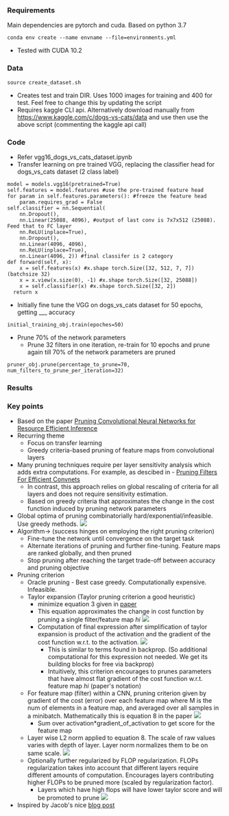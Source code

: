 ### Requirements
Main dependencies are pytorch and cuda. Based on python 3.7

```conda env create --name envname --file=environments.yml```
* Tested with CUDA 10.2

### Data

```source create_dataset.sh```

* Creates test and train DIR. Uses 1000 images for training and 400 for test. Feel free to change this by updating the script
* Requires kaggle CLI api. Alternatively download manually from https://www.kaggle.com/c/dogs-vs-cats/data and use then use the above script (commenting the kaggle api call)

### Code
* Refer vgg16_dogs_vs_cats_dataset.ipynb
* Transfer learning on pre trained VGG, replacing the classifier head for dogs_vs_cats dataset (2 class label)
```
model = models.vgg16(pretrained=True)
self.features = model.features #use the pre-trained feature head
for param in self.features.parameters(): #freeze the feature head
    param.requires_grad = False
self.classifier = nn.Sequential(
    nn.Dropout(),
    nn.Linear(25088, 4096), #output of last conv is 7x7x512 (25088). Feed that to FC layer
    nn.ReLU(inplace=True),
    nn.Dropout(),
    nn.Linear(4096, 4096),
    nn.ReLU(inplace=True),
    nn.Linear(4096, 2)) #final classifer is 2 category
def forward(self, x):
    x = self.features(x) #x.shape torch.Size([32, 512, 7, 7]) (batchsize 32)
    x = x.view(x.size(0), -1) #x.shape torch.Size([32, 25088])
    x = self.classifier(x) #x.shape torch.Size([32, 2])
  return x
```
* Initially fine tune the VGG on dogs_vs_cats dataset for 50 epochs, getting ___ accuracy
```
initial_training_obj.train(epoches=50)
```
* Prune 70% of the network parameters
  * Prune 32 filters in one iteration, re-train for 10 epochs and prune again till 70% of the network parameters are pruned
```
pruner_obj.prune(percentage_to_prune=70, num_filters_to_prune_per_iteration=32)
```


### Results

### Key points

*  Based on the paper [Pruning Convolutional Neural Networks for Resource Efficient Inference
](https://arxiv.org/abs/1611.06440)
* Recurring theme
  * Focus on transfer learning
  * Greedy criteria-based pruning of feature maps from convolutional layers
* Many pruning techniques require per layer sensitivity analysis which adds extra computations. For example, as descibed in - [ Pruning Filters For Efficient Convnets](https://github.com/rohinarora/Neural-Networks-Pruning/tree/master/1.%20Pruning%20Filters%20For%20Efficient%20Convnets)
  * In contrast, this approach relies on global rescaling of criteria for all layers and does not require sensitivity estimation.
  * Based on greedy criteria that approximates the change in the cost function induced by pruning network parameters
* Global optima of pruning combinatorially hard/exponential/infeasible. Use greedy methods.
![](images/6.png)
* Algorithm-> (success hinges on employing the right pruning criterion)
  * Fine-tune the network until convergence on the target task
  * Alternate iterations of pruning and further fine-tuning. Feature maps are ranked globally, and then pruned
  * Stop pruning after reaching the target trade-off between accuracy and pruning objective
* Pruning criterion
  * Oracle pruning - Best case greedy. Computationally expensive. Infeasible.
  * Taylor expansion (Taylor pruning criterion a good heuristic)
    * minimize equation 3 given in [paper](https://arxiv.org/abs/1611.06440)
    * This equation approximates the change in cost function by pruning a single filter/feature map *hi*
    ![](images/4.png)
    * Computation of final expression after simplification of taylor expansion is  product of the activation and the gradient of the cost function w.r.t. to the activation.
    ![](images/5.png)
      * This is similar to terms found in backprop. (So additional computational for this expression not needed. We get its building blocks for free via backprop)
      * Intuitively, this criterion encourages to prunes parameters that have almost flat gradient of the cost function w.r.t. feature map *hi* (paper's notation)
  * For feature map (filter) within a CNN, pruning criterion given by gradient of the cost (error) over each feature map where M is the num of elements in a feature map, and averaged over all samples in a minibatch. Mathematically this is equation 8 in the paper
  ![](images/3.png)
    * Sum over activation*gradient_of_activation to get score for the feature map
  * Layer wise L2 norm applied to equation 8. The scale of raw values varies with depth of layer. Layer norm normalizes them to be on same scale.
  ![](images/2.png)
  * Optionally further regularized by FLOP regularization. FLOPs regularization takes into account that different layers require different amounts of computation. Encourages layers contributing higher FLOPs to be pruned more (scaled by regularization factor).
    * Layers which have high flops will have lower taylor score and will be promoted to prune
  ![](images/1.png)
* Inspired by Jacob's nice [blog post](https://jacobgil.github.io/deeplearning/pruning-deep-learning)
